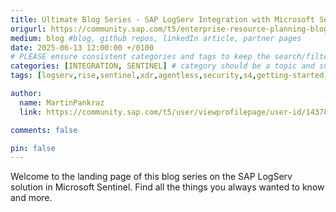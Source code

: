 ```yaml
---
title: Ultimate Blog Series - SAP LogServ Integration with Microsoft Sentinel
origurl: https://community.sap.com/t5/enterprise-resource-planning-blog-posts-by-members/ultimate-blog-series-sap-logserv-integration-with-microsoft-sentinel/ba-p/14126401
medium: blog #blog, github repos, linkedIn article, partner pages
date: 2025-06-13 12:00:00 +/0100
# PLEASE ensure consistent categories and tags to keep the search/filtering meaningful!
categories: [INTEGRATION, SENTINEL] # category should be a topic and sub-category primary product
tags: [logserv,rise,sentinel,xdr,agentless,security,s4,getting-started,siem,audit-log]     # TAG names should always be lowercase

author:
  name: MartinPankraz
  link: https://community.sap.com/t5/user/viewprofilepage/user-id/143781

comments: false

pin: false
---
```

Welcome to the landing page of this blog series on the SAP LogServ solution in Microsoft Sentinel. Find all the things you always wanted to know and more.
